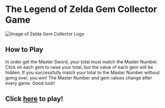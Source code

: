 # The Legend of Zelda Gem Collector Game

![Image of Zelda Gem Collector Logo](https://bessygmartinez.github.io/unit-4-game/assets/images/ZeldaGemCollector_thumb.jpg)

## How to Play

In order get the Master Sword, your total must match the Master Number. Click on each gem to raise your total, but the value of each gem will be hidden. If you successfully match your total to the Master Number without going over, you win! The Master Number and gem values change after every game. Good luck!

## Click [here](https://bessygmartinez.github.io/unit-4-game/) to play!
